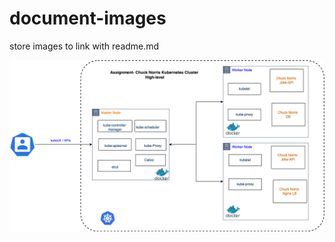 # document-images
store images to link with readme.md


![application flow ](k8s-Kubernetes_Design.drawio.png)
